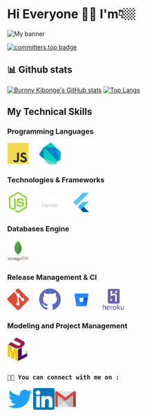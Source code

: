 # Hi Everyone 👋🏼 I'm👇🏼

![My banner](https://user-images.githubusercontent.com/50081358/167585728-c11fcb92-db1a-4d8d-82e9-f8ba9ba91ad7.jpg)

[![committers.top badge](https://user-badge.committers.top/congo_kinshasa_private/byvak.svg)](https://user-badge.committers.top/congo_kinshasa_private/byvak)

## 📊 Github stats

[![Burnny Kibonge's GitHub stats](https://github-readme-stats.vercel.app/api?username=byvak&theme=dark&count_private=true&show_icons=true&include_all_commits=true)](https://github.com/byvak)
[![Top Langs](https://github-readme-stats.vercel.app/api/top-langs/?username=byvak&layout=compact&theme=dark&count_private=true)](https://github.com/byvak)

## My Technical Skills

### Programming Languages

<img src="/logos/javascript.png" alt="javascript" width="50" margin="20" />&nbsp;&nbsp;&nbsp;&nbsp;&nbsp;&nbsp;<img src="/logos/dart.webp" alt="html" width="50" margin="20" />&nbsp;&nbsp;&nbsp;&nbsp;&nbsp;&nbsp;

### Technologies & Frameworks

<img src="/logos/node-js.png" alt="node-js" width="50" margin="20" />&nbsp;&nbsp;&nbsp;&nbsp;&nbsp;&nbsp;<img src="/logos/express.png" alt="flutter" width="50" margin="20" />&nbsp;&nbsp;&nbsp;&nbsp;&nbsp;&nbsp;<img src="/logos/flutter.png" alt="express" width="50" margin="20" />

### Databases Engine

<img src="/logos/mongodb.png" alt="mongodb" width="50" margin="20" />

### Release Management & CI

<img src="/logos/git.png" alt="git" width="50" margin="20" />&nbsp;&nbsp;&nbsp;&nbsp;&nbsp;&nbsp;<img src="/logos/github.png" alt="github" width="50" margin="20" />&nbsp;&nbsp;&nbsp;&nbsp;&nbsp;&nbsp;<img src="/logos/bitbucket.png" alt="bitbucket" width="50" margin="20" />&nbsp;&nbsp;&nbsp;&nbsp;&nbsp;&nbsp;<img src="/logos/heroku.png" alt="heroku" width="50" margin="20" />

### Modeling and Project Management

<img src="/logos/uml.png" alt="uml" width="50" margin="20" />

<!-- [![StackOverflow badge](https://stackoverflow.com/users/flair/11419314.png?theme=dark)](https://stackoverflow.com/users/11419314/burnny-kibonge) -->

### `🤝🏻 You can connect with me on :`

[<img align="left" alt="Burnny Kibonge | Twitter" width="60px" height="50" src="/logos/twitter.png"/>][twitter]

[<img align="left" alt="Burnny Kibonge | LinkedIn" width="50px" height="50" src="/logos/linkedin.png"/>][linkedin]

[<img align="left" alt="Burnny Kibonge | LinkedIn" width="50px" height="50" src="/logos/gmail.png.webp"/>][email]

[twitter]: https://twitter.com/_Byvak
[linkedin]: https://www.linkedin.com/in/burnny-kibonge-20b391b9/
[email]: mailto:kibonge.burnny@gmail.com

<!-- I'm ***Burnny Kibonge*** a passionate developer from DRC 😊 -->

<!-- - `Flutter Developer` -->
<!--[![Top Langs](https://github-readme-stats.vercel.app/api/top-langs/
?username=byvak&layout=default&theme=algolia&hide=html,coffeescript)](https://github.com/byvak)-->
<!--
**Byvak/Byvak** is a ✨ _special_ ✨ repository because its `README.md` (this file) appears on your GitHub profile.

Here are some ideas to get you started:

- 🔭 I’m currently working on ...
- 🌱 I’m currently learning ...
- 👯 I’m looking to collaborate on ...
- 🤔 I’m looking for help with ...
- 💬 Ask me about ...
- 📫 How to reach me: ...
- 😄 Pronouns: ...
- ⚡ Fun fact: ...
-->
